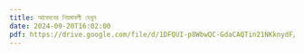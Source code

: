 ```yaml
---
title: আবেদনের নিয়মাবলী দেখুন
date: 2024-09-20T16:02:00
pdf: https://drive.google.com/file/d/1DFQUI-p8WbwQC-GdaCAQTin21NKknydF/view?usp=sharing
---
```

